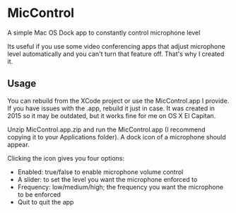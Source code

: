 # MicControl
A simple Mac OS Dock app to constantly control microphone level

Its useful if you use some video conferencing apps that adjust microphone level automatically and you can't turn that feature off. That's why I created it.

## Usage
You can rebuild from the XCode project or use the MicControl.app I provide. If you have issues with the .app, rebuild it just in case. It was created in 2015 so it may be outdated, but it works fine for me on OS X El Capitan.

Unzip MicControl.app.zip and run the MicControl.app (I recommend copying it to your Applications folder). A dock icon of a microphone should appear.

Clicking the icon gives you four options:
- Enabled: true/false to enable microphone volume control
- A slider: to set the level you want the microphone enforced to
- Frequency: low/medium/high; the frequency you want the microphone to be enforced
- Quit to quit the app

 
